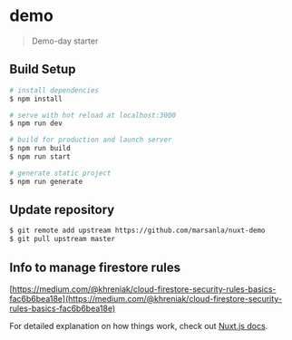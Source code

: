 # demo

> Demo-day starter

## Build Setup

```bash
# install dependencies
$ npm install

# serve with hot reload at localhost:3000
$ npm run dev

# build for production and launch server
$ npm run build
$ npm run start

# generate static project
$ npm run generate
```

## Update repository

```bash
$ git remote add upstream https://github.com/marsanla/nuxt-demo
$ git pull upstream master
```

## Info to manage firestore rules

[https://medium.com/@khreniak/cloud-firestore-security-rules-basics-fac6b6bea18e](https://medium.com/@khreniak/cloud-firestore-security-rules-basics-fac6b6bea18e)

For detailed explanation on how things work, check out [Nuxt.js docs](https://nuxtjs.org).

